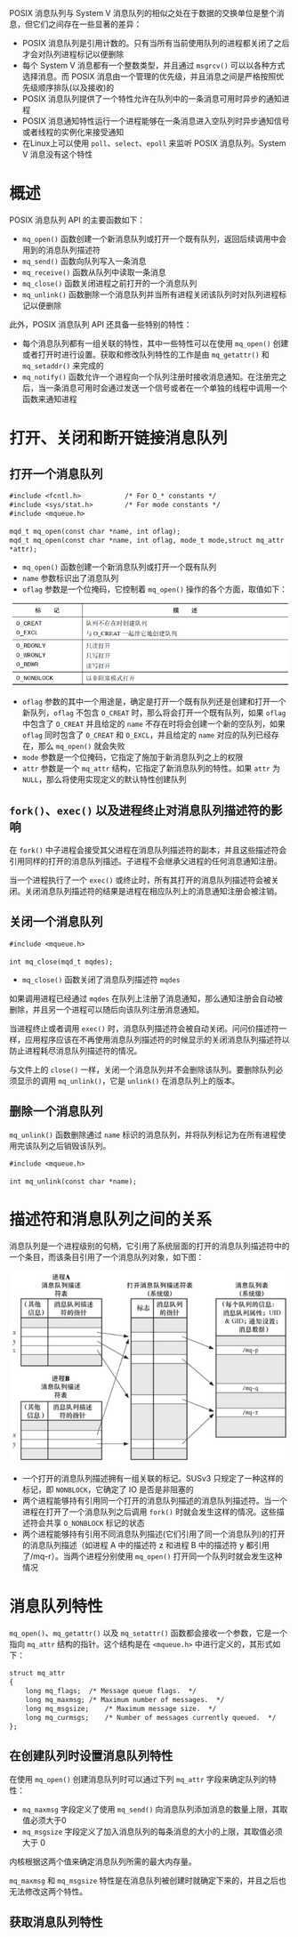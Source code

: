 POSIX 消息队列与 System V 消息队列的相似之处在于数据的交换单位是整个消息，但它们之间存在一些显著的差异：

- POSIX 消息队列是引用计数的。只有当所有当前使用队列的进程都关闭了之后才会对队列进程标记以便删除
- 每个 System V 消息都有一个整数类型，并且通过 `msgrcv()` 可以以各种方式选择消息。而 POSIX 消息由一个管理的优先级，并且消息之间是严格按照优先级顺序排队(以及接收)的
- POSIX 消息队列提供了一个特性允许在队列中的一条消息可用时异步的通知进程
- POSIX 消息通知特性运行一个进程能够在一条消息进入空队列时异步通知信号或者线程的实例化来接受通知
- 在Linux上可以使用 `poll`、`select`、`epoll` 来监听 POSIX 消息队列。System V 消息没有这个特性

# 概述

POSIX 消息队列 API 的主要函数如下：

- `mq_open()` 函数创建一个新消息队列或打开一个既有队列，返回后续调用中会用到的消息队列描述符
- `mq_send()` 函数向队列写入一条消息
- `mq_receive()` 函数从队列中读取一条消息
- `mq_close()` 函数关闭进程之前打开的一个消息队列
- `mq_unlink()` 函数删除一个消息队列并当所有进程关闭该队列时对队列进程标记以便删除

此外，POSIX 消息队列 API 还具备一些特别的特性：

- 每个消息队列都有一组关联的特性，其中一些特性可以在使用 `mq_open()` 创建或者打开时进行设置。获取和修改队列特性的工作是由 `mq_getattr()` 和`mq_setaddr()` 来完成的
- `mq_notify()` 函数允许一个进程向一个队列注册时接收消息通知。在注册完之后，当一条消息可用时会通过发送一个信号或者在一个单独的线程中调用一个函数来通知进程

# 打开、关闭和断开链接消息队列

## 打开一个消息队列

```
#include <fcntl.h>           /* For O_* constants */
#include <sys/stat.h>        /* For mode constants */
#include <mqueue.h>

mqd_t mq_open(const char *name, int oflag);
mqd_t mq_open(const char *name, int oflag, mode_t mode,struct mq_attr *attr);
```

- `mq_open()` 函数创建一个新消息队列或打开一个既有队列
- `name` 参数标识出了消息队列
- `oflag` 参数是一个位掩码，它控制着 `mq_open()` 操作的各个方面，取值如下：

![](./img/mq_open.png)

- `oflag` 参数的其中一个用途是，确定是打开一个既有队列还是创建和打开一个新队列，`oflag`  不包含 `O_CREAT` 时，那么将会打开一个既有队列，如果 `oflag`  中包含了 `O_CREAT` 并且给定的 `name` 不存在时将会创建一个新的空队列，如果`oflag`  同时包含了 `O_CREAT` 和 `O_EXCL`，并且给定的 `name` 对应的队列已经存在，那么 `mq_open()` 就会失败
- `mode` 参数是一个位掩码，它指定了施加于新消息队列之上的权限
- `attr` 参数是一个 `mq_attr` 结构，它指定了新消息队列的特性。如果 `attr` 为 `NULL`，那么将使用实现定义的默认特性创建队列

## `fork()`、`exec()` 以及进程终止对消息队列描述符的影响

在 `fork()` 中子进程会接受其父进程在消息队列描述符的副本，并且这些描述符会引用同样的打开的消息队列描述。子进程不会继承父进程的任何消息通知注册。

当一个进程执行了一个 `exec()` 或终止时，所有其打开的消息队列描述符会被关闭。关闭消息队列描述符的结果是进程在相应队列上的消息通知注册会被注销。

 ## 关闭一个消息队列

```
#include <mqueue.h>

int mq_close(mqd_t mqdes);
```

- `mq_close()` 函数关闭了消息队列描述符 `mqdes`

如果调用进程已经通过 `mqdes` 在队列上注册了消息通知，那么通知注册会自动被删除，并且另一个进程可以随后向该队列注册消息通知。

当进程终止或者调用 `exec()` 时，消息队列描述符会被自动关闭。问问价描述符一样，应用程序应该在不再使用消息队列描述符的时候显示的关闭消息队列描述符以防止进程耗尽消息队列描述符的情况。

与文件上的 `close()` 一样，关闭一个消息队列并不会删除该队列。要删除队列必须显示的调用 `mq_unlink()`，它是 `unlink()` 在消息队列上的版本。

## 删除一个消息队列

`mq_unlink()` 函数删除通过 `name` 标识的消息队列，并将队列标记为在所有进程使用完该队列之后销毁该队列。

```
#include <mqueue.h>

int mq_unlink(const char *name);
```

# 描述符和消息队列之间的关系

消息队列是一个进程级别的句柄，它引用了系统层面的打开的消息队列描述符中的一个条目，而该条目引用了一个消息队列对象，如下图：

![](./img/mq_kernel.png)

- 一个打开的消息队列描述拥有一组关联的标记。SUSv3 只规定了一种这样的标记，即 `NONBLOCK`，它确定了 IO 是否是非阻塞的
- 两个进程能够持有引用同一个打开的消息队列描述的消息队列描述符。当一个进程在打开了一个消息队列之后调用 `fork()` 时就会发生这样的情况。这些描述符会共享 `O_NONBLOCK` 标记的状态
- 两个进程能够持有引用不同消息队列描述(它们引用了同一个消息队列)的打开的消息队列描述（如进程 A 中的描述符 z 和进程 B 中的描述符 y 都引用了/mq-r）。当两个进程分别使用 `mq_open()` 打开同一个队列时就会发生这种情况

# 消息队列特性

`mq_open()`、`mq_getattr()` 以及 `mq_setattr()` 函数都会接收一个参数，它是一个指向 `mq_attr` 结构的指针。这个结构是在 `<mqueue.h>` 中进行定义的，其形式如下：

```
struct mq_attr
{
    long mq_flags;	/* Message queue flags.  */
    long mq_maxmsg;	/* Maximum number of messages.  */
    long mq_msgsize;	/* Maximum message size.  */
    long mq_curmsgs;	/* Number of messages currently queued.  */
};
```

## 在创建队列时设置消息队列特性

在使用 `mq_open()` 创建消息队列时可以通过下列 `mq_attr` 字段来确定队列的特性：

- `mq_maxmsg` 字段定义了使用 `mq_send()` 向消息队列添加消息的数量上限，其取值必须大于0
- `mq_msgsize` 字段定义了加入消息队列的每条消息的大小的上限，其取值必须大于 0

内核根据这两个值来确定消息队列所需的最大内存量。

`mq_maxmsg` 和 `mq_msgsize` 特性是在消息队列被创建时就确定下来的，并且之后也无法修改这两个特性。

## 获取消息队列特性







